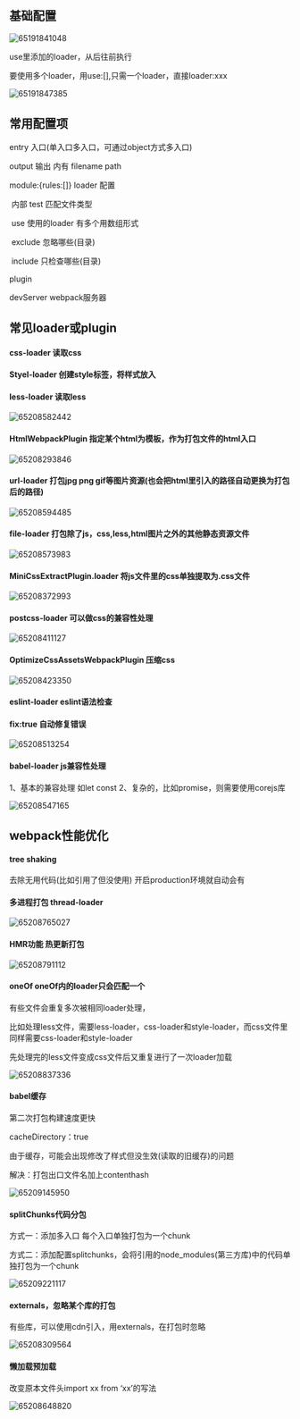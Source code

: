 ## 基础配置

![65191841048](WebPack尚硅谷.assets/1651918410486.png)

use里添加的loader，从后往前执行

要使用多个loader，用use:[],只需一个loader，直接loader:xxx

![65191847385](WebPack尚硅谷.assets/1651918473850.png)

## 常用配置项

entry 入口(单入口多入口，可通过object方式多入口)

output 输出 内有 filename  path

module:{rules:[]} loader 配置  

​        内部 test  匹配文件类型

​                  use 使用的loader 有多个用数组形式

​       		   exclude 忽略哪些(目录)

​		   include 只检查哪些(目录)

plugin

devServer webpack服务器

## 常见loader或plugin

#### css-loader 读取css

#### Styel-loader 创建style标签，将样式放入

#### less-loader  读取less

![65208582442](WebPack尚硅谷.assets/1652085824422.png)

#### HtmlWebpackPlugin  指定某个html为模板，作为打包文件的html入口

![65208293846](WebPack尚硅谷.assets/1652082938462.png)

#### url-loader  打包jpg png gif等图片资源(也会把html里引入的路径自动更换为打包后的路径)

![65208594485](WebPack尚硅谷.assets/1652085944859.png)

#### file-loader 打包除了js，css,less,html图片之外的其他静态资源文件

![65208573983](../%E7%AC%94%E8%AE%B0/WebPack%E5%B0%9A%E7%A1%85%E8%B0%B7.assets/1652085739835.png)





#### MiniCssExtractPlugin.loader 将js文件里的css单独提取为.css文件

![65208372993](WebPack尚硅谷.assets/1652083729934.png)

#### postcss-loader 可以做css的兼容性处理

![65208411127](WebPack尚硅谷.assets/1652084111271.png)

#### OptimizeCssAssetsWebpackPlugin  压缩css

![65208423350](WebPack尚硅谷.assets/1652084233505.png)

#### eslint-loader   eslint语法检查

#### fix:true 自动修复错误

![65208513254](WebPack尚硅谷.assets/1652085132541.png)

#### babel-loader  js兼容性处理  

1、基本的兼容处理 如let const 2、复杂的，比如promise，则需要使用corejs库

![65208547165](WebPack尚硅谷.assets/1652085471654.png)

## webpack性能优化

#### tree shaking  

去除无用代码(比如引用了但没使用)  开启production环境就自动会有



#### 多进程打包 thread-loader

![65208765027](WebPack尚硅谷.assets/1652087650272.png)

#### HMR功能 热更新打包

![65208791112](WebPack尚硅谷.assets/1652087911123.png)

#### oneOf  oneOf内的loader只会匹配一个

有些文件会重复多次被相同loader处理，

比如处理less文件，需要less-loader，css-loader和style-loader，而css文件里同样需要css-loader和style-loader

先处理完的less文件变成css文件后又重复进行了一次loader加载

![65208837336](WebPack尚硅谷.assets/1652088373361.png)

#### babel缓存 

第二次打包构建速度更快

cacheDirectory：true

由于缓存，可能会出现修改了样式但没生效(读取的旧缓存)的问题

解决：打包出口文件名加上contenthash

![65209145950](WebPack尚硅谷.assets/1652091459501.png)

#### splitChunks代码分包

方式一：添加多入口 每个入口单独打包为一个chunk

方式二：添加配置splitchunks，会将引用的node_modules(第三方库)中的代码单独打包为一个chunk

![65209221117](WebPack尚硅谷.assets/1652092211178.png)



#### externals，忽略某个库的打包

有些库，可以使用cdn引入，用externals，在打包时忽略

![65208309564](WebPack尚硅谷.assets/1652083095640.png)

#### 懒加载预加载

改变原本文件头import xx from ‘xx’的写法

![65208648820](WebPack尚硅谷.assets/1652086488202.png)